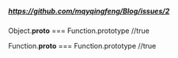 ##### https://github.com/mqyqingfeng/Blog/issues/2

Object.__proto__ === Function.prototype  //true

Function.__proto__ === Function.prototype  //true